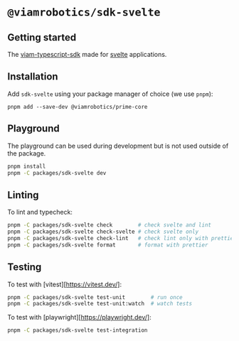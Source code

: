 # `@viamrobotics/sdk-svelte`

## Getting started

The [viam-typescript-sdk](https://github.com/viamrobotics/viam-typescript-sdk) made for [svelte](https://svelte.dev/) applications.

## Installation

Add `sdk-svelte` using your package manager of choice (we use `pnpm`):

```
pnpm add --save-dev @viamrobotics/prime-core
```

## Playground

The playground can be used during development but is not used outside of the package.

```bash
pnpm install
pnpm -C packages/sdk-svelte dev
```

<!-- TODO: Add notes for setting up a robot to test against. -->

## Linting

To lint and typecheck:

```bash
pnpm -C packages/sdk-svelte check        # check svelte and lint
pnpm -C packages/sdk-svelte check-svelte # check svelte only
pnpm -C packages/sdk-svelte check-lint   # check lint only with prettier and eslint
pnpm -C packages/sdk-svelte format       # format with prettier
```

## Testing

To test with [vitest][https://vitest.dev/]:

```bash
pnpm -C packages/sdk-svelte test-unit        # run once
pnpm -C packages/sdk-svelte test-unit:watch  # watch tests
```

To test with [playwright][https://playwright.dev/]:

```bash
pnpm -C packages/sdk-svelte test-integration
```
